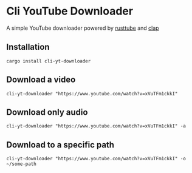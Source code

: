 # Cli YouTube Downloader

A simple YouTube downloader powered by [rusttube](https://crates.io/crates/rustube) and [clap](https://crates.io/crates/clap)

## Installation
`cargo install cli-yt-downloader`

## Download a video
`cli-yt-downloader "https://www.youtube.com/watch?v=xVuTFm1ckkI"`

## Download only audio
`cli-yt-downloader "https://www.youtube.com/watch?v=xVuTFm1ckkI" -a`

## Download to a specific path
`cli-yt-downloader "https://www.youtube.com/watch?v=xVuTFm1ckkI" -o ~/some-path`

